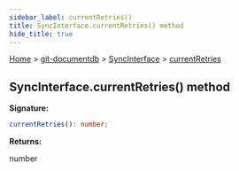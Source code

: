 ```yaml
---
sidebar_label: currentRetries()
title: SyncInterface.currentRetries() method
hide_title: true
---
```


[Home](./index.md) &gt; [git-documentdb](./git-documentdb.md) &gt; [SyncInterface](./git-documentdb.syncinterface.md) &gt; [currentRetries](./git-documentdb.syncinterface.currentretries.md)

## SyncInterface.currentRetries() method

<b>Signature:</b>

```typescript
currentRetries(): number;
```
<b>Returns:</b>

number

